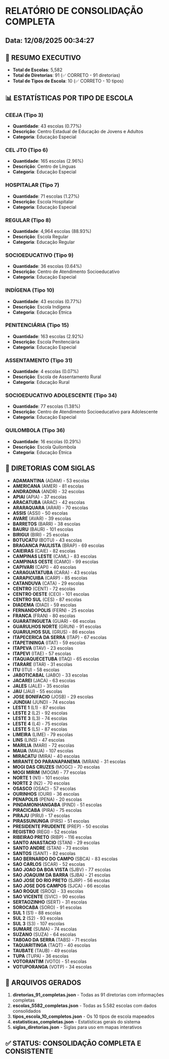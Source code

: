 # RELATÓRIO DE CONSOLIDAÇÃO COMPLETA
## Data: 12/08/2025 00:34:27

## 🎯 RESUMO EXECUTIVO
- **Total de Escolas**: 5,582
- **Total de Diretorias**: 91 (✅ CORRETO - 91 diretorias)
- **Total de Tipos de Escola**: 10 (✅ CORRETO - 10 tipos)

## 📊 ESTATÍSTICAS POR TIPO DE ESCOLA

### CEEJA (Tipo 3)
- **Quantidade**: 43 escolas (0.77%)
- **Descrição**: Centro Estadual de Educação de Jovens e Adultos
- **Categoria**: Educação Especial

### CEL JTO (Tipo 6)
- **Quantidade**: 165 escolas (2.96%)
- **Descrição**: Centro de Línguas
- **Categoria**: Educação Especial

### HOSPITALAR (Tipo 7)
- **Quantidade**: 71 escolas (1.27%)
- **Descrição**: Escola Hospitalar
- **Categoria**: Educação Especial

### REGULAR (Tipo 8)
- **Quantidade**: 4,964 escolas (88.93%)
- **Descrição**: Escola Regular
- **Categoria**: Educação Regular

### SOCIOEDUCATIVO (Tipo 9)
- **Quantidade**: 36 escolas (0.64%)
- **Descrição**: Centro de Atendimento Socioeducativo
- **Categoria**: Educação Especial

### INDÍGENA (Tipo 10)
- **Quantidade**: 43 escolas (0.77%)
- **Descrição**: Escola Indígena
- **Categoria**: Educação Étnica

### PENITENCIÁRIA (Tipo 15)
- **Quantidade**: 163 escolas (2.92%)
- **Descrição**: Escola Penitenciária
- **Categoria**: Educação Especial

### ASSENTAMENTO (Tipo 31)
- **Quantidade**: 4 escolas (0.07%)
- **Descrição**: Escola de Assentamento Rural
- **Categoria**: Educação Rural

### SOCIOEDUCATIVO ADOLESCENTE (Tipo 34)
- **Quantidade**: 77 escolas (1.38%)
- **Descrição**: Centro de Atendimento Socioeducativo para Adolescente
- **Categoria**: Educação Especial

### QUILOMBOLA (Tipo 36)
- **Quantidade**: 16 escolas (0.29%)
- **Descrição**: Escola Quilombola
- **Categoria**: Educação Étnica


## 🏢 DIRETORIAS COM SIGLAS

- **ADAMANTINA** (ADAM) - 53 escolas
- **AMERICANA** (AMER) - 81 escolas
- **ANDRADINA** (ANDR) - 32 escolas
- **APIAI** (APIA) - 37 escolas
- **ARACATUBA** (ARAC) - 42 escolas
- **ARARAQUARA** (ARAR) - 70 escolas
- **ASSIS** (ASSI) - 50 escolas
- **AVARE** (AVAR) - 39 escolas
- **BARRETOS** (BARR) - 38 escolas
- **BAURU** (BAUR) - 101 escolas
- **BIRIGUI** (BIRI) - 25 escolas
- **BOTUCATU** (BOTU) - 43 escolas
- **BRAGANCA PAULISTA** (BRAP) - 69 escolas
- **CAIEIRAS** (CAIE) - 82 escolas
- **CAMPINAS LESTE** (CAML) - 83 escolas
- **CAMPINAS OESTE** (CAMO) - 99 escolas
- **CAPIVARI** (CAPI) - 40 escolas
- **CARAGUATATUBA** (CARA) - 43 escolas
- **CARAPICUIBA** (CARP) - 85 escolas
- **CATANDUVA** (CATA) - 29 escolas
- **CENTRO** (CENT) - 72 escolas
- **CENTRO OESTE** (CEO) - 101 escolas
- **CENTRO SUL** (CES) - 87 escolas
- **DIADEMA** (DIAD) - 59 escolas
- **FERNANDOPOLIS** (FERN) - 25 escolas
- **FRANCA** (FRAN) - 80 escolas
- **GUARATINGUETA** (GUAR) - 66 escolas
- **GUARULHOS NORTE** (GRUN) - 91 escolas
- **GUARULHOS SUL** (GRUS) - 86 escolas
- **ITAPECERICA DA SERRA** (ITAP) - 67 escolas
- **ITAPETININGA** (ITAT) - 59 escolas
- **ITAPEVA** (ITAV) - 23 escolas
- **ITAPEVI** (ITAE) - 57 escolas
- **ITAQUAQUECETUBA** (ITAQ) - 65 escolas
- **ITARARE** (ITAR) - 31 escolas
- **ITU** (ITU) - 58 escolas
- **JABOTICABAL** (JABO) - 33 escolas
- **JACAREI** (JACA) - 63 escolas
- **JALES** (JALE) - 35 escolas
- **JAU** (JAU) - 55 escolas
- **JOSE BONIFACIO** (JOSB) - 29 escolas
- **JUNDIAI** (JUND) - 74 escolas
- **LESTE 1** (L1) - 87 escolas
- **LESTE 2** (L2) - 92 escolas
- **LESTE 3** (L3) - 74 escolas
- **LESTE 4** (L4) - 75 escolas
- **LESTE 5** (L5) - 87 escolas
- **LIMEIRA** (LIME) - 79 escolas
- **LINS** (LINS) - 47 escolas
- **MARILIA** (MARI) - 72 escolas
- **MAUA** (MAUA) - 107 escolas
- **MIRACATU** (MIRA) - 40 escolas
- **MIRANTE DO PARANAPANEMA** (MIRAN) - 31 escolas
- **MOGI DAS CRUZES** (MOGC) - 70 escolas
- **MOGI MIRIM** (MOGM) - 77 escolas
- **NORTE 1** (N1) - 101 escolas
- **NORTE 2** (N2) - 70 escolas
- **OSASCO** (OSAC) - 57 escolas
- **OURINHOS** (OURI) - 36 escolas
- **PENAPOLIS** (PENA) - 20 escolas
- **PINDAMONHANGABA** (PIND) - 51 escolas
- **PIRACICABA** (PIRA) - 75 escolas
- **PIRAJU** (PIRU) - 17 escolas
- **PIRASSUNUNGA** (PIRS) - 51 escolas
- **PRESIDENTE PRUDENTE** (PREP) - 50 escolas
- **REGISTRO** (REGI) - 52 escolas
- **RIBEIRAO PRETO** (RIBP) - 116 escolas
- **SANTO ANASTACIO** (STAN) - 29 escolas
- **SANTO ANDRE** (STAN) - 73 escolas
- **SANTOS** (SANT) - 82 escolas
- **SAO BERNARDO DO CAMPO** (SBCA) - 83 escolas
- **SAO CARLOS** (SCAR) - 52 escolas
- **SAO JOAO DA BOA VISTA** (SJBV) - 77 escolas
- **SAO JOAQUIM DA BARRA** (SJBA) - 21 escolas
- **SAO JOSE DO RIO PRETO** (SJRP) - 56 escolas
- **SAO JOSE DOS CAMPOS** (SJCA) - 66 escolas
- **SAO ROQUE** (SROQ) - 33 escolas
- **SAO VICENTE** (SVIC) - 90 escolas
- **SERTAOZINHO** (SERT) - 31 escolas
- **SOROCABA** (SORO) - 91 escolas
- **SUL 1** (S1) - 88 escolas
- **SUL 2** (S2) - 93 escolas
- **SUL 3** (S3) - 107 escolas
- **SUMARE** (SUMA) - 74 escolas
- **SUZANO** (SUZA) - 64 escolas
- **TABOAO DA SERRA** (TABS) - 71 escolas
- **TAQUARITINGA** (TAQT) - 40 escolas
- **TAUBATE** (TAUB) - 49 escolas
- **TUPA** (TUPA) - 36 escolas
- **VOTORANTIM** (VOTO) - 51 escolas
- **VOTUPORANGA** (VOTP) - 34 escolas


## 📁 ARQUIVOS GERADOS

1. **diretorias_91_completas.json** - Todas as 91 diretorias com informações completas
2. **escolas_5582_completas.json** - Todas as 5.582 escolas com dados consolidados
3. **tipos_escola_10_completos.json** - Os 10 tipos de escola mapeados
4. **estatisticas_completas.json** - Estatísticas gerais do sistema
5. **siglas_diretorias.json** - Siglas para uso em mapas interativos

## ✅ STATUS: CONSOLIDAÇÃO COMPLETA E CONSISTENTE
